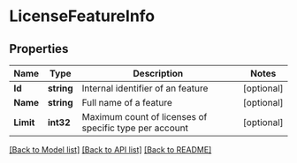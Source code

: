 # LicenseFeatureInfo

## Properties
Name | Type | Description | Notes
------------ | ------------- | ------------- | -------------
**Id** | **string** | Internal identifier of an feature | [optional] 
**Name** | **string** | Full name of a feature | [optional] 
**Limit** | **int32** | Maximum count of licenses of specific type per account | [optional] 

[[Back to Model list]](../README.md#documentation-for-models) [[Back to API list]](../README.md#documentation-for-api-endpoints) [[Back to README]](../README.md)


